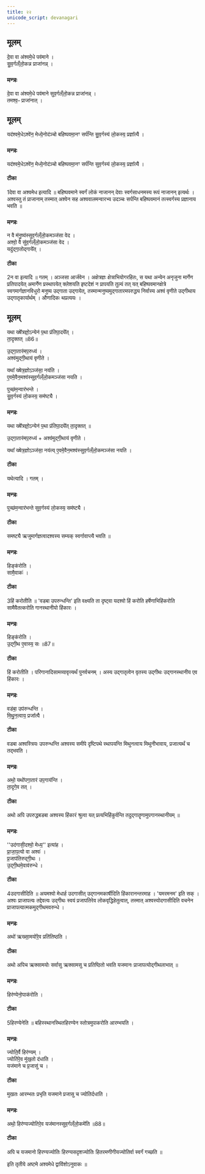 ```yaml
---
title: २२
unicode_script: devanagari
---
```

## मूलम्
दे॒वा वा अ॑श्वमे॒धे पव॑माने ।  
सु॒व॒र्गल्ँलो॒कन्न प्राजा॑नन्न् ।  
### मन्त्रः
दे॒वा वा अ॑श्वमे॒धे पव॑माने  सुव॒र्गल्ँलो॒कन्न प्राजा॑नन्न् ।  
तमश्व॒ᳶ प्राजा॑नात् ।  
## मूलम्

यद॑श्वमे॒धेऽश्वे॑न॒ मेध्ये॒नोद॑ञ्चो बहिष्पवमा॒नꣳ सर्प॑न्ति सु॒व॒र्गस्य॑ लो॒कस्य॒ प्रज्ञा᳚त्यै ।  
### मन्त्रः
यद॑श्वमे॒धेऽश्वे॑न॒ मेध्ये॒नोद॑ञ्चो बहिष्पवमा॒नꣳ सर्प॑न्ति  सुव॒र्गस्य॑ लो॒कस्य॒ प्रज्ञा᳚त्यै ।  
#### टीका
1देवा वा अश्वमेध इत्यादि ॥ बहिष्पवमाने स्वर्गं लोकं नाजानन् देवाः स्वर्गसाधनमस्य रूपं नाजानन् इत्यर्थः । अश्वस्तु तं प्राजानाम् तस्मात् अश्वेन सह अश्ववालमन्वारभ्य उदञ्चः सर्पन्ति बहिष्पवमानं तत्स्वर्गस्य प्रज्ञानाय भवति ॥


### मन्त्रः
न वै म॑नु॒ष्य॑स्सुव॒र्गल्ँलो॒कमञ्ज॑सा वेद ।  
अश्वो॒ वै सु॑व॒र्गल्ँलो॒कमञ्ज॑सा वेद ।  
यदु॑द्गा॒तोद्गाये᳚त् ।  
#### टीका

2न वा इत्यादि ॥ गतम् । अञ्जसा आर्जवेन । अक्षेत्रज्ञः क्षेत्राभियोगरहितः, स यथा अन्येन अनृजुना मार्गेण प्रतिपादयेत् अमार्गेण प्रस्थापयेत् क्लेशयति इष्टदेशं न प्रापयति तुल्यं तत् यत् बहिष्पवमानक्षेत्रे स्वगमार्गज्ञानविधुरो मनुष्य उद्गाता उद्गायेत्, तस्मान्मनुष्यमुद्गातारमपरुद्ध्य निर्वास्य अश्वं वृणीते उद्गीथाय उद्गातृकार्यार्थम् । औणादिकः थप्रत्ययः ।  
## मूलम्
यथा ख्षे᳚त्रज्ञो॒ऽन्येन॑ प॒था प्र॑तिपा॒दये᳚त् ।  
ता॒दृक्तत् ॥86॥  

उ॒द्गा॒तार॑मप॒रुध्य॑ ।  
अश्व॑मुद्गी॒थाय॑ वृणीते ।  

यथा᳚ ख्षेत्र॒ज्ञोऽञ्ज॑सा॒ नय॑ति ।  
ए॒वमे॒वैन॒मश्व॑स्सुव॒र्गल्ँलो॒कमञ्ज॑सा नयति ।  

पुच्छ॑म॒न्वार॑भन्ते ।  
सु॒व॒र्गस्य॑ लो॒कस्य॒ सम॑ष्ट्यै ।  
### मन्त्रः
यथा ख्षे᳚त्रज्ञो॒ऽन्येन॑ प॒था प्र॑तिपा॒दये᳚त्  ता॒दृक्तत् ॥

उ॒द्गा॒तार॑मप॒रुध्य॑ + अश्व॑मुद्गी॒थाय॑ वृणीते ।  

यथा᳚ ख्षेत्र॒ज्ञोऽञ्ज॑सा॒ नय॑त्य् ए॒वमे॒वैन॒मश्व॑स्सुव॒र्गल्ँलो॒कमञ्ज॑सा नयति ।  


#### टीका
यथेत्यादि । गतम् ।
### मन्त्रः
पुच्छ॑म॒न्वार॑भन्ते  सुव॒र्गस्य॑ लो॒कस्य॒ सम॑ष्ट्यै ।  
#### टीका
समष्ट्यै ऋजुमार्गज्ञत्वादश्वस्य सम्यक् स्वर्गावाप्त्यै भवति ॥


### मन्त्रः
हिङ्क॑रोति ।  
सामै॒वाकः॑ ।  
#### टीका

3हिं करोतीति ॥ 'वडबा उपरुन्धन्ति' इति वक्ष्यति ता दृष्ट्वा यदश्वो हिं करोति हर्षेणाभिहिंकरोति सामैवैतत्करोति गानस्थानीयो हिंकारः ।  

### मन्त्रः
हिङ्क॑रोति ।  
उ॒द्गी॒थ ए॒वास्य॒ सः ॥87॥  

#### टीका
हिं करोतीति । परिगानादिसामव्यावृत्त्यर्थं पुनर्वचनम् । अस्य उद्गातृत्वेन वृतस्य उद्गीथः उद्गानस्थानीय एव हिंकारः ।  
### मन्त्रः
वड॑बा॒ उप॑रुन्धन्ति ।  
मि॒थु॒न॒त्वाय॒ प्रजा᳚त्यै ।  
#### टीका
वडबा अश्वस्त्रियः उपरुन्धन्ति अश्वस्य समीपे दृष्टिपथे स्थापयन्ति मिथुनत्वाय मिथुनीभावाय, प्रजात्यर्थं च तद्भवति ।  
### मन्त्रः
अथो॒ यथो॑पगा॒तार॑ उप॒गाय॑न्ति ।  
ता॒दृगे॒व तत् ।  

#### टीका
अथो अपि उपरुद्धबडबा अश्वस्य हिंकारं श्रुत्वा यत् प्रत्यभिहिंकुर्वन्ति तदुद्गातॄणामुपगानस्थानीयम् ॥


### मन्त्रः
''उद॑गासी॒दश्वो॒ मेध्य॒'' इत्या॑ह ।  
प्रा॒जा॒प॒त्यो वा अश्वः॑ ।  
प्र॒जाप॑तिरुद्गी॒थः ।  
उ॒द्गी॒थमे॒वाव॑रुन्धे ।  

#### टीका

4उदगासीदिति ॥ अयमश्वो मेधार्ह उदगासीत् उद्गानमकार्षीदिति हिंकारानन्तरमाह । 'यमरमनम' इति सक् । अश्वः प्राजापत्यः तद्देवत्यः उद्गीथः स्वयं प्रजापतिरेव लोकवृद्धिहेतुत्वात्, तस्मात् अश्वस्योदगासीदिति वचनेन प्राजापत्यात्मकमुद्गीथमवरुन्धे ।  
### मन्त्रः
अथो॑ ऋख्सा॒मयो॑रे॒व प्रति॑तिष्ठति ।  
#### टीका
अथो अपिच ऋक्सामयोः सर्वासु ऋक्सामसु च प्रतिष्ठितो भवति यजमानः प्राजापत्योद्गीथलाभात् ॥


### मन्त्रः
हिर॑ण्येनो॒पाक॑रोति ।  

#### टीका

5हिरण्येनेति ॥ बहिस्स्थानस्थितहिरण्येन स्तोत्रमुपाकरोति आरम्भयति ।
### मन्त्रः

ज्योति॒र्वै हिर॑ण्यम् ।  
ज्योति॑रे॒व मु॑ख॒तो द॑धाति ।  
यज॑माने च प्र॒जासु॑ च ।  
#### टीका
मुखतः आरम्भतः प्रभृति यजमाने प्रजासु च ज्योतिर्दधाति ।  

### मन्त्रः

अथो॒ हिर॑ण्यज्योतिरे॒व यज॑मानस्सुव॒र्गल्ँलो॒कमे॑ति ॥88॥  
#### टीका
अपि च यजमानो हिरण्यज्योतिः हिरण्यसदृशज्योतिः हितरमणीगीयज्योतिर्वा स्वर्गं गच्छति ॥


इति तृतीये अष्टमे अश्वमेधे द्वाविंशोऽनुवाकः ॥  
